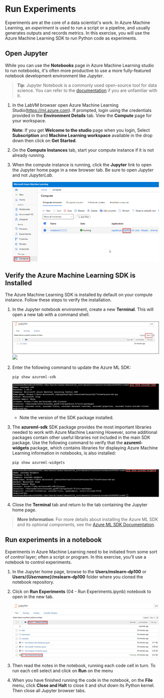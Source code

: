 # Run Experiments

Experiments are at the core of a data scientist's work. In Azure Machine Learning, an *experiment* is used to run a script or a pipeline, and usually generates outputs and records metrics. In this exercise, you will use the Azure Machine Learning SDK to run Python code as experiments.

## Open Jupyter

While you can use the **Notebooks** page in Azure Machine Learning studio to run notebooks, it's often more productive to use a more fully-featured notebook development environment like *Jupyter*.

> **Tip**: Jupyter Notebook is a commonly used open-source tool for data science. You can refer to the [documentation](https://jupyter-notebook.readthedocs.io/en/stable/notebook.html) if you are unfamiliar with it.

1. In the LabVM browser open Azure Machine Learning Studio(https://ml.azure.com). If prompted, login using the credentials provided in the **Environment Details** tab. View the **Compute** page for your workspace.

    **Note**: If you get **Welcome to the studio** page when you login, Select **Subscription** and **Machine Learning workspace** available in the drop down then click on **Get Started**.

2. On the **Compute Instances** tab, start your compute instance if it is not already running.

3. When the compute instance is running, click the **Jupyter** link to open the Jupyter home page in a new browser tab. Be sure to open *Jupyter* and not *JupyterLab*.

    ![](images/jupyter.png)

## Verify the Azure Machine Learning SDK is Installed

The Azure Machine Learning SDK is installed by default on your compute instance. Follow these steps to verify the installation.

1. In the Jupyter notebook environment, create a new **Terminal**. This will open a new tab with a command shell.

    ![](images/img7.png)
    ![](images/img8.png)    

3. Enter the following command to update the Azure ML SDK:

    ```bash
    pip show azureml-sdk
    ```

    ![](images/pip1.png) 
    
   - Note the version of the SDK package installed.

3. The **azureml-sdk** SDK package provides the most important libraries needed to work with Azure Machine Learning However, some additional packages contain other useful libraries not included in the main SDK package. Use the following command to verify that the **azureml-widgets** package, which contains libraries for displaying Azure Machine Learning information in notebooks, is also installed:

    ```bash
    pip show azureml-widgets
    ```

    ![](images/pip2.png)

4. Close the **Terminal** tab and return to the tab containing the Jupyter home page.

> **More Information**: For more details about installing the Azure ML SDK and its optional components, see the [Azure ML SDK Documentation](https://docs.microsoft.com/python/api/overview/azure/ml/install?view=azure-ml-py).

## Run experiments in a notebook

Experiments in Azure Machine Learning need to be initiated from some sort of *control* layer; often a script or program. In this exercise, you'll use a notebook to control experiments.

1. In the Jupyter home page, browse to the **Users/mslearn-dp100** or **Users/*{Username}*/mslearn-dp100** folder where you cloned the notebook repository.

2. Click on **Run Experiments** (04 - Run Experiments.ipynb) notebook to open in the new tab.

    ![](images/runexp.png)

3. Then read the notes in the notebook, running each code cell in turn. To run each cell select and click on **Run** on the menu

4. When you have finished running the code in the notebook, on the **File** menu, click **Close and Halt** to close it and shut down its Python kernel. Then close all Jupyter browser tabs.

